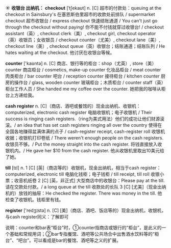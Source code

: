 ☀ <span class="category">**收银台 出纳机：**</span>
<span class="vocabulary">**checkout**</span> [ˈtʃekaʊt]
<span class="definition">n. [C] 超市的付款处：</span>queuing at the checkout in Sainsbury's 在塞恩斯伯里超市的收款处前排队 / supermarket checkout 超市收银台 / express checkout 快速结账通道 / You can't just go through the checkout without paying! 你不能不付钱就穿过收银台! / checkout assistant（英）, checkout clerk（美）, checkout girl, checkout operator（英）收银员；女收银员 / checkout counter（尤美）, checkout lane（美）, checkout line（美）, checkout queue（英）收银台；结账通道；结账队列 / He hates waiting at the checkout. 他讨厌在收银台等候。

<span class="vocabulary">**counter**</span> ['kaʊntə] 
<span class="definition">n. [C] 商店、银行等的柜台：</span>shop（尤英）, store（美）counter 商店柜台 / cosmetics, make-up counter 化妆品柜台 / meat counter 肉类柜台 / bar counter 吧台 / reception counter 接待柜台 / kitchen counter 厨房的操作台 / glass, wooden counter 玻璃柜台；木质柜台 / counter staff（英）柜台工作人员 / She handed me my coffee over the counter. 她把我的咖啡从柜台上方递给我。
          
<span class="vocabulary">**cash register**</span>
<span class="definition">n. [C]（商店、酒吧或餐馆的）现金出纳机、收银机：</span>computerized, electronic cash register 电脑收银机；电子收银机 / Their success is ringing cash registers.（ring为美式用法）他们的成功让他们财源滚滚。/ an idea that has set cash registers ringing all over the country 使得在全国各地赚得盆满体满的点子 / cash-register receipt, cash-register roll 收银机收据；收银机打印卷纸 / There weren't enough people on the cash registers. 收银员不够。/ Put the money straight into the cash register. 将钱直接放入收银机内。/ He gave her $10 from the cash register. 他从收银机里取出10美元给了她。

<span class="vocabulary">**till**</span> [tɪl] 
<span class="definition">n. 1 [C] [英]（商店等的）收银机，现金出纳机，相当于cash register：</span>computerized, electronic till 电脑化钱柜；电子钱柜 / till receipt, till roll 收银小票；收音机纸卷 <span class="definition">2 [C] [英，非正式] 大型商店中的收银台：</span>Please pay at the till. 请在交款处付款。/ a long queue at the till 收款处的长队 <span class="definition">3 [C] [尤美]（现金出纳机的）放钱的抽屉：</span>He checked the register. There was money in the till. 他检查了收银机。钱柜里有钱。

<span class="vocabulary">**register**</span> ['redӡɪstə] 
<span class="definition">n. [C] [美]（商店、酒吧、饭店等的）现金出纳机，收银机，与cash register同义：</span>了解即可

说明：counter和bar表“柜台”时，①counter指商店或银行的“柜台”，是此义的一个基础和常规用词；②bar专指餐馆、酒吧等公共场合中出售酒水饮料等的“柜台”、“吧台”。可以看成是bar的餐馆、酒吧等之义的扩展。

